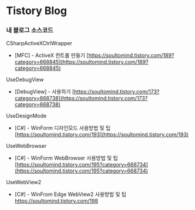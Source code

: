<h1>Tistory Blog</h1>
<h3>내 블로그 소스코드</h3>

CSharpActiveXCtrlWrapper   
- [MFC] - ActiveX 컨트롤 만들기
[https://soultomind.tistory.com/189?category=668845](https://soultomind.tistory.com/189?category=668845)

UseDebugView
- [DebugView] - 사용하기
[https://soultomind.tistory.com/173?category=668738](https://soultomind.tistory.com/173?category=668738)

UseDesignMode
- [C#] - WinForm 디자인모드 사용방법 및 팁
[https://soultomind.tistory.com/193](https://soultomind.tistory.com/193)

UseWebBrowser
- [C#] - WinForm WebBrowser 사용방법 및 팁
[https://soultomind.tistory.com/195?category=668734](https://soultomind.tistory.com/195?category=668734)

UseWebView2
- [C#] - WinFrom Edge WebView2 사용방법 및 팁
https://soultomind.tistory.com/198
